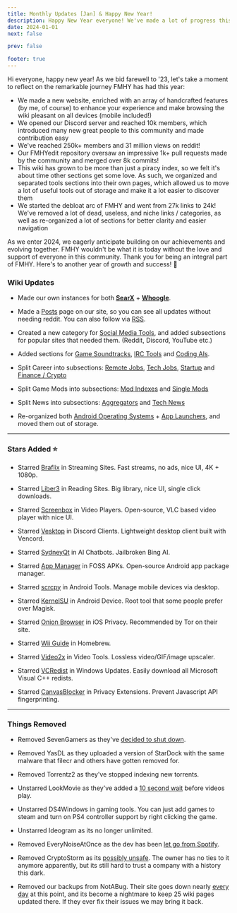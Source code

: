 ```yaml
---
title: Monthly Updates [Jan] & Happy New Year!
description: Happy New Year everyone! We've made a lot of progress this year.
date: 2024-01-01
next: false

prev: false

footer: true
---
```


<Post authors="nbats,zinklog,Q,Kai,taskylizard" />

Hi everyone, happy new year! As we bid farewell to '23, let's take a moment to
reflect on the remarkable journey FMHY has had this year:

- We made a new website, enriched with an array of handcrafted features (by me,
  of course) to enhance your experience and make browsing the wiki pleasant on
  all devices (mobile included!)
- We opened our Discord server and reached 10k members, which introduced many
  new great people to this community and made contribution easy
- We've reached 250k+ members and 31 million views on reddit!
- Our FMHYedit repository oversaw an impressive 1k+ pull requests made by the
  community and merged over 8k commits!
- This wiki has grown to be more than just a piracy index, so we felt it's about
  time other sections get some love. As such, we organized and separated tools
  sections into their own pages, which allowed us to move a lot of useful tools
  out of storage and make it a lot easier to discover them
- We started the debloat arc of FMHY and went from 27k links to 24k! We've
  removed a lot of dead, useless, and niche links / categories, as well as
  re-organized a lot of sections for better clarity and easier navigation

As we enter 2024, we eagerly anticipate building on our achievements and
evolving together. FMHY wouldn't be what it is today without the love and
support of everyone in this community. Thank you for being an integral part of
FMHY. Here's to another year of growth and success! 💙

### Wiki Updates

- Made our own instances for both **[SearX](https://searx.fmhy.net/)** +
  **[Whoogle](https://whoogle.fmhy.net/)**.

- Made a [Posts](/posts) page on our site, so you can see all updates without
  needing reddit. You can also follow via [RSS](/feed.rss).

- Created a new category for [Social Media Tools](/social-media-tools), and
  added subsections for popular sites that needed them. (Reddit, Discord,
  YouTube etc.)

- Added sections for [Game Soundtracks](/audiopiracyguide#game-soundtracks),
  [IRC Tools](/downloadpiracyguide#irc-tools) and
  [Coding AIs](/devtools#coding-ais).

- Split Career into subsections: [Remote Jobs](/miscguide#remote-jobs),
  [Tech Jobs](/miscguide#tech-jobs), [Startup](/miscguide#startup) and
  [Finance / Crypto](/miscguide#finance-crypto)

- Split Game Mods into subsections:
  [Mod Indexes](/gamingpiracyguide#mod-indexes) and
  [Single Mods](/gamingpiracyguide#game-mods)

- Split News into subsections: [Aggregators](/miscguide#aggregators) and
  [Tech News](/miscguide#tech-news)

- Re-organized both
  [Android Operating Systems](/android-iosguide#operating-systems) +
  [App Launchers](/android-iosguide#app-launchers), and moved them out of
  storage.

---

### Stars Added ⭐

- Starred [Braflix](/videopiracyguide#streaming-sites) in Streaming Sites. Fast
  streams, no ads, nice UI, 4K + 1080p.

- Starred [Liber3](/readingpiracyguide#ebooks) in Reading Sites. Big library,
  nice UI, single click downloads.

- Starred [Screenbox](/video-tools#video-players) in Video Players. Open-source,
  VLC based video player with nice UI.

- Starred [Vesktop](/social-media-tools#discord-clients) in Discord Clients.
  Lightweight desktop client built with Vencord.

- Starred [SydneyQt](/ai#proprietary-llms) in AI Chatbots. Jailbroken Bing AI.

- Starred [App Manager](/android-iosguide#foss-apks) in FOSS APKs. Open-source
  Android app package manager.

- Starred [scrcpy](/android-iosguide#android-device) in Android Tools. Manage
  mobile devices via desktop.

- Starred [KernelSU](/android-iosguide#android-device) in Android Device. Root
  tool that some people prefer over Magisk.

- Starred [Onion Browser](/android-iosguide#ios-privacy) in iOS Privacy.
  Recommended by Tor on their site.

- Starred [Wii Guide](/gamingpiracyguide#homebrew) in Homebrew.

- Starred [Video2x](/video-tools#video-tools-1) in Video Tools. Lossless
  video/GIF/image upscaler.

- Starred [VCRedist](/system-tools#windows-updates) in Windows Updates. Easily
  download all Microsoft Visual C++ redists.

- Starred [CanvasBlocker](/adblockvpnguide#privacy-extensions) in Privacy
  Extensions. Prevent Javascript API fingerprinting.

---

### Things Removed

- Removed SevenGamers as they've
  [decided to shut down](https://i.imgur.com/C5sgVqI.png).

- Removed YasDL as they uploaded a version of StarDock with the same malware
  that filecr and others have gotten removed for.

- Removed Torrentz2 as they've stopped indexing new torrents.

- Unstarred LookMovie as they've added a
  [10 second wait](https://i.imgur.com/I0D9Hyt.png) before videos play.

- Unstarred DS4Windows in gaming tools. You can just add games to steam and turn
  on PS4 controller support by right clicking the game.

- Unstarred Ideogram as its no longer unlimited.

- Removed EveryNoiseAtOnce as the dev has been
  [let go from Spotify](https://i.imgur.com/AaIrcAc.png).

- Removed CryptoStorm as its [possibly unsafe](https://i.imgur.com/VDlSY1T.png).
  The owner has no ties to it anymore apparently, but its still hard to trust a
  company with a history this dark.

- Removed our backups from NotABug. Their site goes down nearly
  [every day](https://i.imgur.com/Vx8Ou68.png) at this point, and its become a
  nightmare to keep 25 wiki pages updated there. If they ever fix their issues
  we may bring it back.
